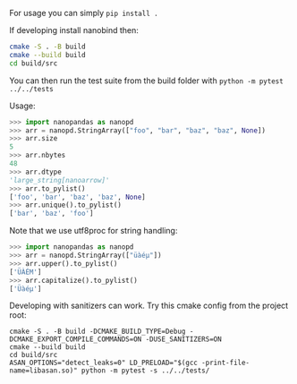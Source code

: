 For usage you can simply ``pip install .``


If developing install nanobind then:

```sh
cmake -S . -B build
cmake --build build
cd build/src
```

You can then run the test suite from the build folder with ``python -m pytest ../../tests``

Usage:

```python
>>> import nanopandas as nanopd
>>> arr = nanopd.StringArray(["foo", "bar", "baz", "baz", None])
>>> arr.size
5
>>> arr.nbytes
48
>>> arr.dtype
'large_string[nanoarrow]'
>>> arr.to_pylist()
['foo', 'bar', 'baz', 'baz', None]
>>> arr.unique().to_pylist()
['bar', 'baz', 'foo']
```

Note that we use utf8proc for string handling:

```python
>>> import nanopandas as nanopd
>>> arr = nanopd.StringArray(["üàéµ"])
>>> arr.upper().to_pylist()
['ÜÀÉΜ']
>>> arr.capitalize().to_pylist()
['Üàéµ']
```

Developing with sanitizers can work. Try this cmake config from the project root:

```
cmake -S . -B build -DCMAKE_BUILD_TYPE=Debug -DCMAKE_EXPORT_COMPILE_COMMANDS=ON -DUSE_SANITIZERS=ON
cmake --build build
cd build/src
ASAN_OPTIONS="detect_leaks=0" LD_PRELOAD="$(gcc -print-file-name=libasan.so)" python -m pytest -s ../../tests/
```
